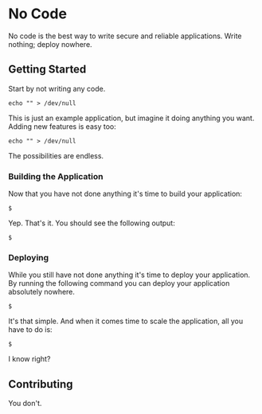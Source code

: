 # No Code

No code is the best way to write secure and reliable applications. Write nothing; deploy nowhere.

## Getting Started

Start by not writing any code.

```
echo "" > /dev/null
```

This is just an example application, but imagine it doing anything you want. Adding new features is easy too:

```
echo "" > /dev/null
```

The possibilities are endless.

### Building the Application

Now that you have not done anything it's time to build your application:

```
$
```

Yep. That's it. You should see the following output:

```
$
```

### Deploying

While you still have not done anything it's time to deploy your application. By running the following command you can deploy your application absolutely nowhere.

```
$
```

It's that simple. And when it comes time to scale the application, all you have to do is:

```
$
```

I know right?

## Contributing

You don't.
